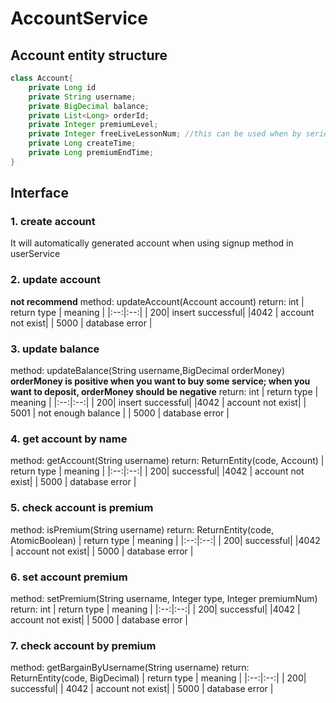 # AccountService
## Account entity structure
```java
class Account{
    private Long id
    private String username;
    private BigDecimal balance;
    private List<Long> orderId;
    private Integer premiumLevel;
    private Integer freeLiveLessonNum; //this can be used when by series lessons
    private Long createTime;
    private Long premiumEndTime;
}
```
## Interface
### 1. create account
It will automatically generated account when using signup method in userService

### 2. update account
__not recommend__
method: updateAccount(Account account)
return: int
| return type | meaning |
|:--:|:--:|
| 200| insert successful|
|4042 | account not exist|
| 5000 | database error |

### 3. update balance
method: updateBalance(String username,BigDecimal orderMoney)
__orderMoney is positive when you want to buy some service; when you want to deposit, orderMoney should be negative__
return: int
| return type | meaning |
|:--:|:--:|
| 200| insert successful|
|4042 | account not exist|
| 5001 | not enough balance |
| 5000 | database error |

### 4. get account by name
method: getAccount(String username)
return: ReturnEntity(code, Account)
| return type | meaning |
|:--:|:--:|
| 200| successful|
|4042 | account not exist|
| 5000 | database error |

### 5. check account is premium
method: isPremium(String username)
return: ReturnEntity(code, AtomicBoolean)
| return type | meaning |
|:--:|:--:|
| 200| successful|
|4042 | account not exist|
| 5000 | database error |

### 6. set account  premium
method: setPremium(String username, Integer type, Integer premiumNum)
return: int
| return type | meaning |
|:--:|:--:|
| 200| successful|
|4042 | account not exist|
| 5000 | database error |

### 7. check account by premium
method: getBargainByUsername(String username)
return: ReturnEntity(code, BigDecimal)
| return type | meaning |
|:--:|:--:|
| 200| successful|
| 4042 | account not exist|
| 5000 | database error |